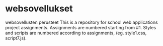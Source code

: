 # websovellukset
websovellusten perusteet
This is a repository for school web applications project assignments. 
Assignments are numbered starting from #1.
Styles and scripts are numbered according to assignments,
(eg. style1.css, script7.js).

 
